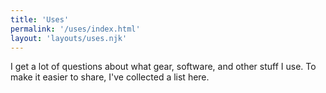 ```yaml
---
title: 'Uses'
permalink: '/uses/index.html'
layout: 'layouts/uses.njk'
---
```


I get a lot of questions about what gear, software, and other stuff I use. To make it easier to share, I've collected a list here.
